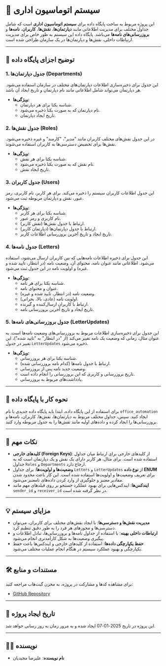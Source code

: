 # 🏢 سیستم اتوماسیون اداری

این پروژه مربوط به ساخت پایگاه داده برای **سیستم اتوماسیون اداری** است که شامل جداول مختلف برای مدیریت اطلاعاتی مانند **دپارتمان‌ها**، **نقش‌ها**، **کاربران**، **نامه‌ها** و **بروزرسانی‌های نامه‌ها** می‌باشد. پایگاه داده این سیستم به طور خاص برای مدیریت ارتباطات داخلی، نقش‌ها و دپارتمان‌ها در یک سازمان طراحی شده است.

---

## 🚀 توضیح اجزای پایگاه داده

### 1. **جدول دپارتمان‌ها (Departments)**

این جدول برای ذخیره‌سازی اطلاعات دپارتمان‌های مختلف در سازمان استفاده می‌شود. هر دپارتمان می‌تواند شامل اطلاعاتی مانند نام دپارتمان و تاریخ ایجاد آن باشد.

- **ویژگی‌ها:**
  - شناسه یکتا برای هر دپارتمان.
  - نام دپارتمان که به صورت یکتا ذخیره می‌شود.
  - تاریخ ایجاد دپارتمان.

### 2. **جدول نقش‌ها (Roles)**

در این جدول نقش‌های مختلف کاربران مانند "مدیر"، "کارمند" و غیره ذخیره می‌شود. نقش‌ها برای تخصیص دسترسی‌ها به کاربران استفاده می‌شوند.

- **ویژگی‌ها:**
  - شناسه یکتا برای هر نقش.
  - نام نقش که به صورت یکتا ذخیره می‌شود.
  - تاریخ ایجاد نقش.

### 3. **جدول کاربران (Users)**

این جدول اطلاعات کاربران سیستم را ذخیره می‌کند. برای هر کاربر، نام کاربری، رمز عبور، نقش و دپارتمان مربوطه ثبت می‌شود.

- **ویژگی‌ها:**
  - شناسه یکتا برای هر کاربر.
  - نام کاربری و رمز عبور.
  - ارتباط با جدول نقش‌ها (نقش کاربر).
  - ارتباط با جدول دپارتمان‌ها (دپارتمان کاربر).
  - تاریخ ایجاد و تاریخ آخرین بروزرسانی اطلاعات کاربر.

### 4. **جدول نامه‌ها (Letters)**

این جدول برای ذخیره اطلاعات نامه‌هایی که بین کاربران ارسال می‌شود، استفاده می‌شود. اطلاعاتی مانند عنوان نامه، محتوای آن، وضعیت نامه (در انتظار، تایید شده و غیره) و اولویت نامه در این جدول ثبت می‌شود.

- **ویژگی‌ها:**
  - شناسه یکتا برای هر نامه.
  - عنوان و محتوای نامه.
  - وضعیت نامه (در انتظار، تایید شده و غیره).
  - اولویت نامه (عادی، بالا، بحرانی).
  - ارتباط با کاربران ارسال‌کننده و گیرنده.
  - تاریخ ایجاد و تاریخ آخرین بروزرسانی نامه.

### 5. **جدول بروزرسانی‌های نامه‌ها (LetterUpdates)**

این جدول برای ذخیره‌سازی اطلاعات مربوط به بروزرسانی‌های وضعیت نامه‌ها است. به عنوان مثال، زمانی که وضعیت یک نامه تغییر می‌کند (از "در انتظار" به "تایید شده")، این تغییر در جدول `LetterUpdates` ذخیره می‌شود.

- **ویژگی‌ها:**
  - شناسه یکتا برای هر بروزرسانی.
  - ارتباط با جدول نامه‌ها (کدام نامه بروزرسانی شده).
  - وضعیت جدید نامه پس از بروزرسانی.
  - تاریخ بروزرسانی و کاربری که این بروزرسانی را انجام داده است.
  - یادداشت‌های مربوط به بروزرسانی.

---

## 📝 نحوه کار با پایگاه داده

برای استفاده از این پایگاه داده، ابتدا باید پایگاه داده جدیدی با نام `office_automation` ایجاد کنید. سپس، جداول مختلف مربوط به دپارتمان‌ها، نقش‌ها، کاربران، نامه‌ها و بروزرسانی‌ها را ایجاد کرده و داده‌های اولیه مانند نقش‌ها را به جدول مربوطه وارد کنید.

---

## 📄 نکات مهم

- **کلیدهای خارجی (Foreign Keys)**: از کلیدهای خارجی برای ارتباط میان جداول استفاده شده است. برای مثال، هر کاربر دارای یک نقش و یک دپارتمان است که به جداول `Roles` و `Departments` ارجاع دارد.
- **وضعیت‌ها و اولویت‌ها**: برای جداول `Letters` و `LetterUpdates` از **نوع داده ENUM** برای تعریف وضعیت‌ها و اولویت‌ها استفاده شده است. این کار باعث محدود شدن مقادیر معتبر و جلوگیری از وارد کردن داده‌های نامعتبر می‌شود.
- **ایندکس‌ها**: ایندکس‌هایی برای بهبود عملکرد جستجو بر روی فیلدهای مهم مانند `sender_id` و `receiver_id` در نظر گرفته شده است.

---

## 💡 مزایای سیستم

- **مدیریت نقش‌ها و دسترسی‌ها**: با ایجاد نقش‌های مختلف برای کاربران، می‌توان دسترسی‌ها و مجوزهای هر فرد را به طور دقیق تنظیم کرد.
- **ارتباطات داخلی بهینه**: با استفاده از جداول نامه‌ها و بروزرسانی‌ها، تبادل اطلاعات و پیگیری وضعیت‌ها به شکل کارآمدتری انجام می‌شود.
- **حفظ یکپارچگی داده‌ها**: استفاده از کلیدهای خارجی و ایندکس‌ها باعث حفظ یکپارچگی و بهبود عملکرد سیستم در هنگام انجام عملیات مختلف می‌شود.

---

## 🛠 مستندات و منابع

برای مشاهده کدها و مشارکت در پروژه، به مخزن گیت‌هاب مراجعه کنید:

- [GitHub Repository](https://github.com/your-repo)

---

## 📅 تاریخ ایجاد پروژه

این پروژه در تاریخ 2025-01-07 ایجاد شده و به مرور زمان به روز رسانی خواهد شد.

---

## 🧑‍💻 نویسنده

- **نام نویسنده**: علیرضا مجیدیان
